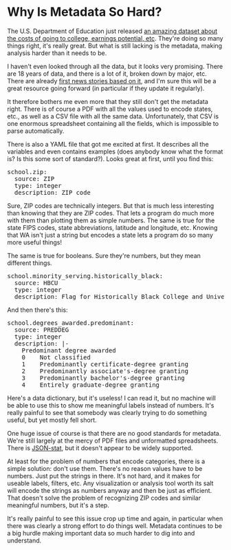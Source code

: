 # Why Is Metadata So Hard?

The U.S. Department of Education just released <a href="https://collegescorecard.ed.gov/data/">an amazing dataset about the costs of going to college, earnings potential, etc</a>. They're doing so many things right, it's really great. But what is still lacking is the metadata, making analysis harder than it needs to be.

I haven't even looked through all the data, but it looks very promising. There are 18 years of data, and there is a lot of it, broken down by major, etc. There are already <a href="http://www.washingtonpost.com/blogs/wonkblog/wp/2015/09/14/this-chart-shows-why-parents-push-their-kids-so-hard-to-get-into-ivy-league-schools/">first news stories based on it</a>, and I'm sure this will be a great resource going forward (in particular if they update it regularly).

It therefore bothers me even more that they still don't get the metadata right. There is of course a PDF with all the values used to encode states, etc., as well as a CSV file with all the same data. Unfortunately, that CSV is one enormous spreadsheet containing all the fields, which is impossible to parse automatically.

There is also a YAML file that got me excited at first. It describes all the variables and even contains examples (does anybody know what the format is? Is this some sort of standard?). Looks great at first, until you find this:

<pre>school.zip:
  source: ZIP
  type: integer
  description: ZIP code</pre>

Sure, ZIP codes are technically integers. But that is much less interesting than knowing that they are ZIP codes. That lets a program do much more with them than plotting them as simple numbers. The same is true for the state FIPS codes, state abbreviations, latitude and longitude, etc. Knowing that WA isn't just a string but encodes a state lets a program do so many more useful things!

The same is true for booleans. Sure they're numbers, but they mean different things.

<pre>school.minority_serving.historically_black:
  source: HBCU
  type: integer
  description: Flag for Historically Black College and University</pre>

And then there's this:

<pre>school.degrees_awarded.predominant:
  source: PREDDEG
  type: integer
  description: |-
    Predominant degree awarded
    0    Not classified
    1    Predominantly certificate-degree granting
    2    Predominantly associate's-degree granting
    3    Predominantly bachelor's-degree granting
    4    Entirely graduate-degree granting</pre>

Here's a data dictionary, but it's useless! I can read it, but no machine will be able to use this to show me meaningful labels instead of numbers. It's really painful to see that somebody was clearly trying to do something useful, but yet mostly fell short.

One huge issue of course is that there are no good standards for metadata. We're still largely at the mercy of PDF files and unformatted spreadsheets. There is <a href="http://json-stat.org">JSON-stat</a>, but it doesn't appear to be widely supported.

At least for the problem of numbers that encode categories, there is a simple solution: don't use them. There's no reason values have to be numbers. Just put the strings in there. It's not hard, and it makes for useable labels, filters, etc. Any visualization or analysis tool worth its salt will encode the strings as numbers anyway and then be just as efficient. That doesn't solve the problem of recognizing ZIP codes and similar meaningful numbers, but it's a step.

It's really painful to see this issue crop up time and again, in particular when there was clearly a strong effort to do things well. Metadata continues to be a big hurdle making important data so much harder to dig into and understand.
